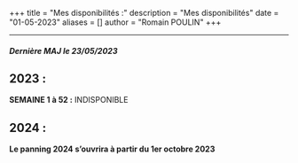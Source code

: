 +++
title = "Mes disponibilités :"
description = "Mes disponibilités"
date = "01-05-2023"
aliases = []
author = "Romain POULIN"
+++
***
##### *Dernière MAJ le 23/05/2023*

## **2023 :**

**SEMAINE 1 à 52 :** INDISPONIBLE

## **2024 :**

**Le panning 2024 s’ouvrira à partir du 1er octobre 2023**